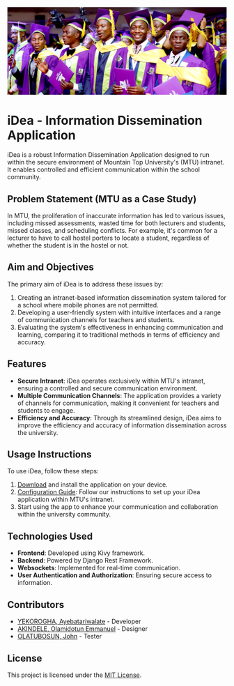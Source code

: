 <img src="https://github.com/kingtroga/iDea/blob/main/assets/images/mtu.jpg"/>

# iDea - Information Dissemination Application

iDea is a robust Information Dissemination Application designed to run within the secure environment of Mountain Top University's (MTU) intranet. It enables controlled and efficient communication within the school community.

## Problem Statement (MTU as a Case Study)

In MTU, the proliferation of inaccurate information has led to various issues, including missed assessments, wasted time for both lecturers and students, missed classes, and scheduling conflicts. For example, it's common for a lecturer to have to call hostel porters to locate a student, regardless of whether the student is in the hostel or not.

## Aim and Objectives

The primary aim of iDea is to address these issues by:

1. Creating an intranet-based information dissemination system tailored for a school where mobile phones are not permitted.
2. Developing a user-friendly system with intuitive interfaces and a range of communication channels for teachers and students.
3. Evaluating the system's effectiveness in enhancing communication and learning, comparing it to traditional methods in terms of efficiency and accuracy.

## Features

- **Secure Intranet**: iDea operates exclusively within MTU's intranet, ensuring a controlled and secure communication environment.
- **Multiple Communication Channels**: The application provides a variety of channels for communication, making it convenient for teachers and students to engage.
- **Efficiency and Accuracy**: Through its streamlined design, iDea aims to improve the efficiency and accuracy of information dissemination across the university.

## Usage Instructions

To use iDea, follow these steps:
1. [Download](#) and install the application on your device.
2. [Configuration Guide](#): Follow our instructions to set up your iDea application within MTU's intranet.
3. Start using the app to enhance your communication and collaboration within the university community.

## Technologies Used

- **Frontend**: Developed using Kivy framework.
- **Backend**: Powered by Django Rest Framework.
- **Websockets**: Implemented for real-time communication.
- **User Authentication and Authorization**: Ensuring secure access to information.

## Contributors

- [YEKOROGHA, Ayebatariwalate](https://github.com/kingtroga) - Developer
- [AKINDELE, Olamidotun Emmanuel](https://www.instagram.com/emakin_graphix/) - Designer
- [OLATUBOSUN, John](https://github.com/toluolatubosun) - Tester

## License

This project is licensed under the [MIT License](LICENSE).
